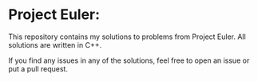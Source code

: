 # Project Euler:

This repository contains my solutions to problems from Project Euler.
All solutions are written in C++.

If you find any issues in any of the solutions, feel free to open an issue or put a pull request.
